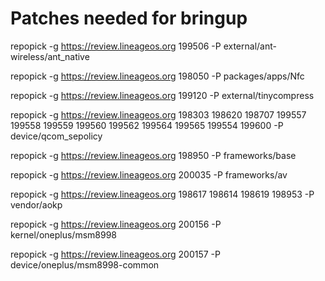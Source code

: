 # Patches needed for bringup

repopick -g https://review.lineageos.org 199506 -P external/ant-wireless/ant_native

repopick -g https://review.lineageos.org 198050 -P packages/apps/Nfc

repopick -g https://review.lineageos.org 199120 -P external/tinycompress

repopick -g https://review.lineageos.org 198303 198620 198707 199557 199558 199559 199560 199562 199564 199565 199554 199600 -P device/qcom_sepolicy

repopick -g https://review.lineageos.org 198950 -P frameworks/base

repopick -g https://review.lineageos.org 200035 -P frameworks/av

repopick -g https://review.lineageos.org 198617 198614 198619 198953 -P vendor/aokp

repopick -g https://review.lineageos.org 200156 -P kernel/oneplus/msm8998

repopick -g https://review.lineageos.org 200157 -P device/oneplus/msm8998-common
